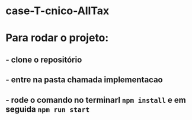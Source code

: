 # case-T-cnico-AllTax
# Para rodar o projeto:

## - clone o repositório

## - entre na pasta chamada implementacao
## - rode o comando no terminarl `npm install` e em seguida `npm run start`
